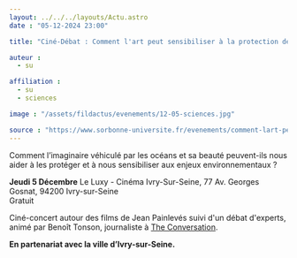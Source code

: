 ```yaml
---
layout: ../../../layouts/Actu.astro
date : "05-12-2024 23:00"

title: "Ciné-Débat : Comment l'art peut sensibiliser à la protection des océans ?"

auteur :
  - su

affiliation :
  - su
  - sciences

image : "/assets/fildactus/evenements/12-05-sciences.jpg"

source : "https://www.sorbonne-universite.fr/evenements/comment-lart-peut-sensibiliser-la-protection-des-oceans"
---
```


Comment l’imaginaire véhiculé par les océans et sa beauté peuvent-ils nous aider à les protéger et à nous sensibiliser aux enjeux environnementaux ?

__Jeudi 5 Décembre__
Le Luxy - Cinéma Ivry-Sur-Seine, 77 Av. Georges Gosnat, 94200 Ivry-sur-Seine    
Gratuit

Ciné-concert autour des films de Jean Painlevés suivi d'un débat d'experts, animé par Benoît Tonson, journaliste à [The Conversation](https://theconversation.com/fr).

__En partenariat avec la ville d’Ivry-sur-Seine.__